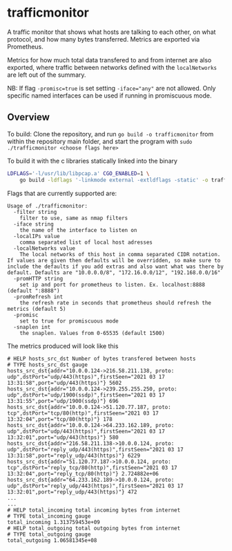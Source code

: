 # trafficmonitor

A traffic monitor that shows what hosts are talking to each other, on what protocol, and how many bytes transferred. Metrics are exported via Prometheus.

Metrics for how much total data transfered to and from internet are also exported, where traffic between networks defined with the `localNetworks` are left out of the summary.

NB: If flag `-promisc=true` is set setting `-iface="any"` are not allowed. Only specific named interfaces can be used if running in promiscuous mode.

## Overview

To build: Clone the repository, and run `go build -o trafficmonitor` from within the repository main folder, and start the program with `sudo ./trafficmonitor <choose flags here>`

To build it with the c libraries statically linked into the binary

```bash
LDFLAGS='-l/usr/lib/libpcap.a' CGO_ENABLED=1 \
    go build -ldflags '-linkmode external -extldflags -static' -o trafficmonitor
```

Flags that are currently supported are:

```flags
Usage of ./trafficmonitor:
  -filter string
    filter to use, same as nmap filters
  -iface string
    the name of the interface to listen on
  -localIPs value
    comma separated list of local host adresses
  -localNetworks value
    The local networks of this host in comma separated CIDR notation. If values are given then defaults will be overridden, so make sure to include the defaults if you add extras and also want what was there by default. Defaults are "10.0.0.0/8", "172.16.0.0/12", "192.168.0.0/16"
  -promHTTP string
    set ip and port for prometheus to listen. Ex. localhost:8888 (default ":8888")
  -promRefresh int
    the refresh rate in seconds that prometheus should refresh the metrics (default 5)
  -promisc
    set to true for promiscuous mode
  -snaplen int
    the snaplen. Values from 0-65535 (default 1500)
```

The metrics produced will look like this

```prometheus
# HELP hosts_src_dst Number of bytes transfered between hosts
# TYPE hosts_src_dst gauge
hosts_src_dst{addr="10.0.0.124->216.58.211.138, proto: udp",dstPort="udp/443(https)",firstSeen="2021 03 17 13:31:58",port="udp/443(https)"} 5602
hosts_src_dst{addr="10.0.0.124->239.255.255.250, proto: udp",dstPort="udp/1900(ssdp)",firstSeen="2021 03 17 13:31:55",port="udp/1900(ssdp)"} 696
hosts_src_dst{addr="10.0.0.124->51.120.77.187, proto: tcp",dstPort="tcp/80(http)",firstSeen="2021 03 17 13:32:04",port="tcp/80(http)"} 178
hosts_src_dst{addr="10.0.0.124->64.233.162.189, proto: udp",dstPort="udp/443(https)",firstSeen="2021 03 17 13:32:01",port="udp/443(https)"} 580
hosts_src_dst{addr="216.58.211.138->10.0.0.124, proto: udp",dstPort="reply_udp/443(https)",firstSeen="2021 03 17 13:31:58",port="reply_udp/443(https)"} 6229
hosts_src_dst{addr="51.120.77.187->10.0.0.124, proto: tcp",dstPort="reply_tcp/80(http)",firstSeen="2021 03 17 13:32:04",port="reply_tcp/80(http)"} 2.724882e+06
hosts_src_dst{addr="64.233.162.189->10.0.0.124, proto: udp",dstPort="reply_udp/443(https)",firstSeen="2021 03 17 13:32:01",port="reply_udp/443(https)"} 472
...
...
# HELP total_incoming total incoming bytes from internet
# TYPE total_incoming gauge
total_incoming 1.313759453e+09
# HELP total_outgoing total outgoing bytes from internet
# TYPE total_outgoing gauge
total_outgoing 1.06581345e+08
```

